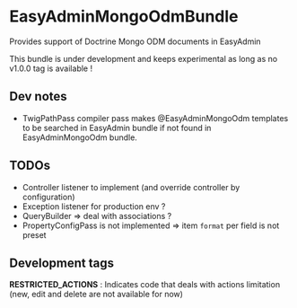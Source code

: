 # EasyAdminMongoOdmBundle

Provides support of Doctrine Mongo ODM documents in EasyAdmin

This bundle is under development and keeps experimental as long as no v1.0.0 tag is available !

## Dev notes

* TwigPathPass compiler pass makes @EasyAdminMongoOdm templates to be searched in EasyAdmin bundle if not found in EasyAdminMongoOdm bundle.

## TODOs

* Controller listener to implement (and override controller by configuration)
* Exception listener for production env ?
* QueryBuilder => deal with associations ?
* PropertyConfigPass is not implemented => item `format` per field is not preset

## Development tags

__RESTRICTED_ACTIONS__ : Indicates code that deals with actions limitation (new, edit and delete are not available for now)
